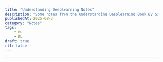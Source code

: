 ```yaml
---
title: "Understanding Deeplearning Notes"
description: "Some notes from the Understanding Deeplearning Book By Simon J.D. Prince."
publishedAt: 2025-08-3
category: "Notes"
tags: 
    - ML
    - DL
draft: true
rtl: false
---
```

---
